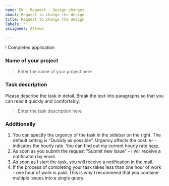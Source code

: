 ```yaml
---
name: EN - Request - Design changes
about: Request to change the design
title: Request to change the design
labels: ''
assignees: Attvud

---
```


! Completed application

### Name of your project

> Enter the name of your project here

### Task description

Please describe the task in detail. Break the text into paragraphs so that you can read it quickly and comfortably.

> Enter the task description here

### Additionally

1. You can specify the urgency of the task in the sidebar on the right. The default setting is "Quickly as possible". Urgency affects the cost. `hr` - indicates the hourly rate. You can find out my current hourly rate [here](https://www.upwork.com/freelancers/~0170447014dabc3e62).
2. As soon as you submit the request "Submit new issue" - I will receive a notification by email.
3. As soon as I start the task, you will receive a notification in the mail.
4. If the process of completing your task takes less than one hour of work - one hour of work is paid. This is why I recommend that you combine multiple issues into a single query.
